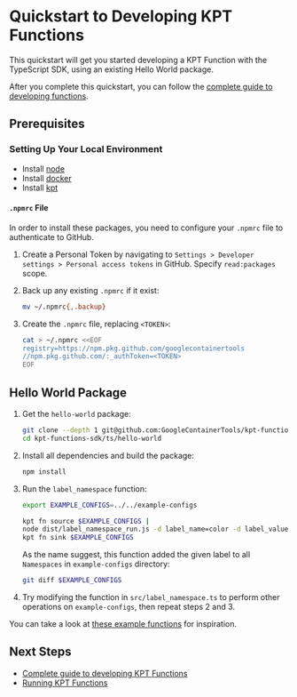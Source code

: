 # Quickstart to Developing KPT Functions

This quickstart will get you started developing a KPT Function with the TypeScript SDK,
using an existing Hello World package.

After you complete this quickstart, you can follow the [complete guide to developing functions](develop.md).

## Prerequisites

### Setting Up Your Local Environment

- Install [node][download-node]
- Install [docker][install-docker]
- Install [kpt][download-kpt]

#### `.npmrc` File

In order to install these packages, you need to configure your `.npmrc` file to authenticate to GitHub.

1. Create a Personal Token by navigating to `Settings > Developer settings > Personal access tokens`
   in GitHub. Specify `read:packages` scope.
1. Back up any existing `.npmrc` if it exist:

   ```sh
   mv ~/.npmrc{,.backup}
   ```

1. Create the `.npmrc` file, replacing `<TOKEN>`:

   ```sh
   cat > ~/.npmrc <<EOF
   registry=https://npm.pkg.github.com/googlecontainertools
   //npm.pkg.github.com/:_authToken=<TOKEN>
   EOF
   ```

## Hello World Package

1. Get the `hello-world` package:

   ```sh
   git clone --depth 1 git@github.com:GoogleContainerTools/kpt-functions-sdk.git
   cd kpt-functions-sdk/ts/hello-world
   ```

2. Install all dependencies and build the package:

   ```sh
   npm install
   ```

3. Run the `label_namespace` function:

   ```sh
   export EXAMPLE_CONFIGS=../../example-configs

   kpt fn source $EXAMPLE_CONFIGS |
   node dist/label_namespace_run.js -d label_name=color -d label_value=orange |
   kpt fn sink $EXAMPLE_CONFIGS
   ```

   As the name suggest, this function added the given label to all `Namespaces` in `example-configs`
   directory:

   ```sh
   git diff $EXAMPLE_CONFIGS
   ```

4. Try modifying the function in `src/label_namespace.ts` to perform other operations on `example-configs`, then repeat steps 2 and 3.

You can take a look at [these example functions][demo-funcs] for inspiration.

## Next Steps

- [Complete guide to developing KPT Functions](develop.md)
- [Running KPT Functions](run.md)

[download-node]: https://nodejs.org/en/download/
[install-node]: https://github.com/nodejs/help/wiki/Installation
[install-docker]: https://docs.docker.com/v17.09/engine/installation
[download-kpt]: https://github.com/GoogleContainerTools/kpt
[demo-funcs]: https://github.com/GoogleContainerTools/kpt-functions-sdk/tree/master/ts/demo-functions/src
